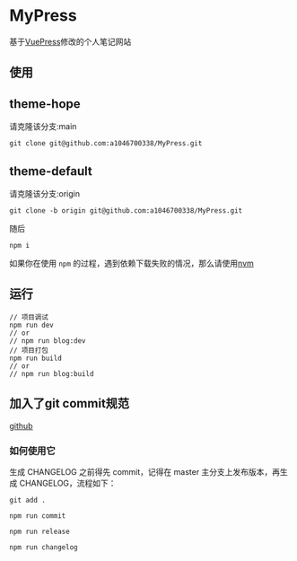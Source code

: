 # MyPress
基于[VuePress](https://www.vuepress.cn/)修改的个人笔记网站

## 使用
## theme-hope
请克隆该分支:main
```shell
git clone git@github.com:a1046700338/MyPress.git
```
## theme-default
请克隆该分支:origin
```shell
git clone -b origin git@github.com:a1046700338/MyPress.git
```

随后
```shell
npm i
```
如果你在使用 `npm` 的过程，遇到依赖下载失败的情况，那么请使用[nvm](https://github.com/coreybutler/nvm-windows)

## 运行
```shell
// 项目调试
npm run dev
// or
// npm run blog:dev
// 项目打包
npm run build
// or
// npm run blog:build
```

## 加入了git commit规范
[github](https://github.com/ITxiaohao/conventional-changelog-custom-config)

### 如何使用它
生成 CHANGELOG 之前得先 commit，记得在 master 主分支上发布版本，再生成 CHANGELOG，流程如下：
```
git add .

npm run commit

npm run release

npm run changelog
```